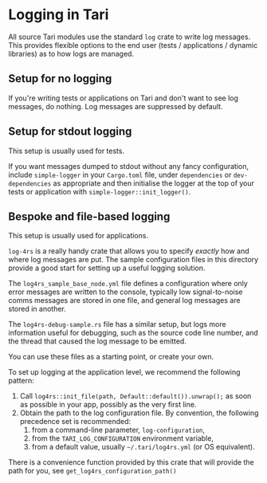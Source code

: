 # Logging in Tari

All source Tari modules use the standard `log` crate to write log messages. This provides flexible options to the end
user (tests / applications / dynamic libraries) as to how logs are managed.

## Setup for no logging
If you're writing tests or applications on Tari and don't want to see log messages, do nothing. Log messages are
suppressed by default.

## Setup for stdout logging

This setup is usually used for tests.

If you want messages dumped to stdout without any fancy configuration, include `simple-logger` in your `Cargo.toml`
file, under `dependencies` or `dev-dependencies` as appropriate and then initialise the logger at the top of your tests
or application with `simple-logger::init_logger()`.

## Bespoke and file-based logging

This setup is usually used for applications.

`log-4rs` is a really handy crate that allows you to specify _exactly_ how and where log messages are put. The sample
configuration files in this directory provide a good start for setting up a useful logging solution.

The `log4rs_sample_base_node.yml` file defines a configuration where only error messages are written to the console, typically low
signal-to-noise comms messages are stored in one file, and general log messages are stored in another.

The `log4rs-debug-sample.rs` file has a similar setup, but logs more information useful for debugging, such as the
source code line number, and the thread that caused the log message to be emitted.

You can use these files as a starting point, or create your own.

To set up logging at the application level, we recommend the following pattern:

1. Call `log4rs::init_file(path, Default::default()).unwrap();` as soon as possible in your app, possibly as the very
   first line.
2. Obtain the path to the log configuration file. By convention, the following precedence set is recommended:
   1. from a command-line parameter, `log-configuration`,
   2. from the `TARI_LOG_CONFIGURATION` environment variable,
   3. from a default value, usually `~/.tari/log4rs.yml` (or OS equivalent).

There is a convenience function provided by this crate that will provide the path for you, see
`get_log4rs_configuration_path()`